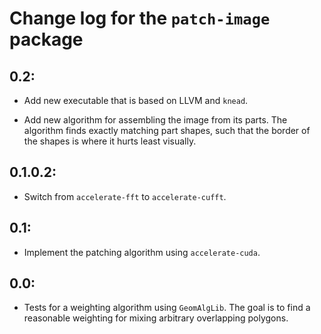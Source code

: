 # Change log for the `patch-image` package

## 0.2:

 * Add new executable that is based on LLVM and `knead`.

 * Add new algorithm for assembling the image from its parts.
   The algorithm finds exactly matching part shapes,
   such that the border of the shapes is where it hurts least visually.

## 0.1.0.2:

 * Switch from `accelerate-fft` to `accelerate-cufft`.

## 0.1:

 * Implement the patching algorithm using `accelerate-cuda`.

## 0.0:

 * Tests for a weighting algorithm using `GeomAlgLib`.
   The goal is to find a reasonable weighting
   for mixing arbitrary overlapping polygons.
